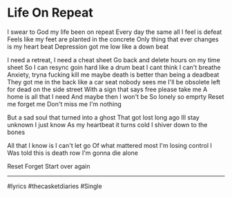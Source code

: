 # Life On Repeat

I swear to God my life been on repeat
Every day the same all I feel is defeat
Feels like my feet are planted in the concrete
Only thing that ever changes is my heart beat
Depression got me low
like a down beat

I need a retreat,
I need a cheat sheet
Go back and delete
hours on my time sheet
So I can resync
goin hard like a drum beat
I cant think I can't breathe
Anxiety,
tryna fucking kill me
maybe death is better than being a deadbeat
They got me in the back like a car seat
nobody sees me
I'll be obsolete
left for dead on the side street
With a sign that says free
please take me
A home is all that I need
And maybe then I won't be
So lonely so emprty
Reset me forget me
Don't miss me I'm nothing

But a sad soul
that turned into a ghost
That got lost long ago
Ill stay unknown I just know
As my heartbeat it turns cold
I shiver down to the bones

All that I know
is I can't let go
Of what mattered most
I'm losing control
I Was told
this is death row
I'm gonna die alone

Reset
Forget
Start over again

---

#lyrics #thecasketdiaries #Single 


